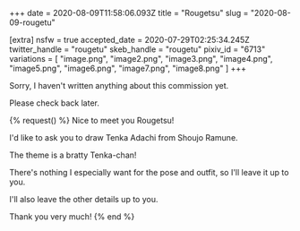 +++
date = 2020-08-09T11:58:06.093Z
title = "Rougetsu"
slug = "2020-08-09-rougetu"

[extra]
nsfw = true
accepted_date = 2020-07-29T02:25:34.245Z
twitter_handle = "rougetu"
skeb_handle = "rougetu"
pixiv_id = "6713"
variations = [
  "image.png",
  "image2.png",
  "image3.png",
  "image4.png",
  "image5.png",
  "image6.png",
  "image7.png",
  "image8.png"
]
+++

Sorry, I haven't written anything about this commission yet.

Please check back later.

{% request() %}
Nice to meet you Rougetsu!

I'd like to ask you to draw Tenka Adachi from Shoujo Ramune.

The theme is a bratty Tenka-chan!

There's nothing I especially want for the pose and outfit, so I'll leave it up to you.

I'll also leave the other details up to you.

Thank you very much!
{% end %}